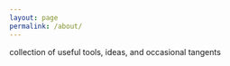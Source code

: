 ```yaml
---
layout: page
permalink: /about/
---
```


 collection of useful tools, ideas, and occasional tangents



